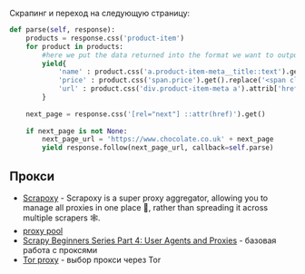 Скрапинг и переход на следующую страницу:

```python
def parse(self, response):  
    products = response.css('product-item')  
    for product in products:  
        #here we put the data returned into the format we want to output for our csv or json file  
        yield{  
            'name' : product.css('a.product-item-meta__title::text').get(),  
            'price' : product.css('span.price').get().replace('<span class="price">\n <span class="visually-hidden">Sale price</span>','').replace('</span>',''),  
            'url' : product.css('div.product-item-meta a').attrib['href'],  
        }  
  
    next_page = response.css('[rel="next"] ::attr(href)').get()  
  
    if next_page is not None:  
        next_page_url = 'https://www.chocolate.co.uk' + next_page  
        yield response.follow(next_page_url, callback=self.parse)
```

## Прокси

- [Scrapoxy](https://scrapoxy.io/) - Scrapoxy is a super proxy aggregator, allowing you to manage all proxies in one place 🎯, rather than spreading it across multiple scrapers 🕸️. 
- [proxy pool](https://github.com/rejoiceinhope/scrapy-proxy-pool/blob/master/scrapy_proxy_pool/middlewares.py)
- [Scrapy Beginners Series Part 4: User Agents and Proxies](https://scrapeops.io/python-scrapy-playbook/scrapy-beginners-guide-user-agents-proxies/) - базовая работа с проксями
- [Tor proxy](https://datawookie.dev/blog/2021/06/scrapy-rotating-tor-proxy/) - выбор прокси через Tor
